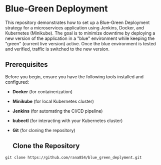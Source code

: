 # Blue-Green Deployment

This repository demonstrates how to set up a Blue-Green Deployment strategy for a microservices application using Jenkins, Docker, and Kubernetes (Minikube). The goal is to minimize downtime by deploying a new version of the application in a "blue" environment while keeping the "green" (current live version) active. Once the blue environment is tested and verified, traffic is switched to the new version.

## Prerequisites

Before you begin, ensure you have the following tools installed and configured:
- **Docker** (for containerization)
- **Minikube** (for local Kubernetes cluster)
- **Jenkins** (for automating the CI/CD pipeline)
- **kubectl** (for interacting with your Kubernetes cluster)
- **Git** (for cloning the repository)

  ## Clone the Repository
```
git clone https://github.com/rana854/blue_green_deplyment.git
```
